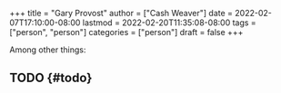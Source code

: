 +++
title = "Gary Provost"
author = ["Cash Weaver"]
date = 2022-02-07T17:10:00-08:00
lastmod = 2022-02-20T11:35:08-08:00
tags = ["person", "person"]
categories = ["person"]
draft = false
+++

Among other things:


## TODO {#todo}

<style>.csl-entry{text-indent: -1.5em; margin-left: 1.5em;}</style><div class="csl-bib-body">
</div>
